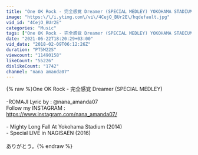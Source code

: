 ```yaml
---
title: "One OK Rock - 完全感覚 Dreamer (SPECIAL MEDLEY) YOKOHAMA STADIUM & NAGISAEN"
image: "https:\/\/i.ytimg.com\/vi\/4CejO_BUr2E\/hqdefault.jpg"
vid_id: "4CejO_BUr2E"
categories: "Music"
tags: ["One OK Rock - 完全感覚 Dreamer (SPECIAL MEDLEY) YOKOHAMA STADIUM & NAGISAEN"]
date: "2021-06-22T18:20:29+03:00"
vid_date: "2018-02-09T06:12:26Z"
duration: "PT5M22S"
viewcount: "11490158"
likeCount: "55226"
dislikeCount: "1742"
channel: "nana amanda07"
---
```

{% raw %}One OK Rock - 完全感覚 Dreamer (SPECIAL MEDLEY) <br /><br />-ROMAJI Lyric by : @nana_amanda07<br />Follow my INSTAGRAM :<br /><a rel="nofollow" target="blank" href="https://www.instagram.com/nana_amanda07/">https://www.instagram.com/nana_amanda07/</a><br /> <br />- Mighty Long Fall  At Yokohama Stadium (2014)<br />- Special LIVE in NAGISAEN (2016)<br /><br />ありがとう。{% endraw %}
